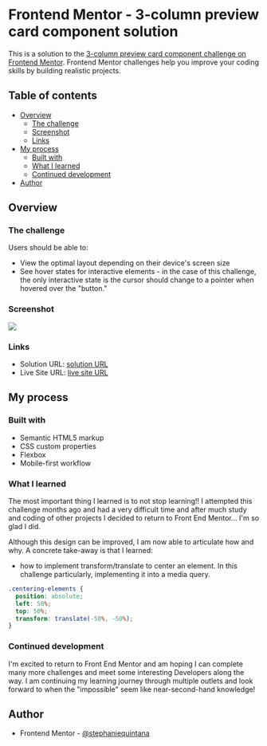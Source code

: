 # Frontend Mentor - 3-column preview card component solution

This is a solution to the [3-column preview card component challenge on Frontend Mentor](https://www.frontendmentor.io/challenges/3column-preview-card-component-pH92eAR2-). Frontend Mentor challenges help you improve your coding skills by building realistic projects. 

## Table of contents

- [Overview](#overview)
  - [The challenge](#the-challenge)
  - [Screenshot](#screenshot)
  - [Links](#links)
- [My process](#my-process)
  - [Built with](#built-with)
  - [What I learned](#what-i-learned)
  - [Continued development](#continued-development)
- [Author](#author)


## Overview

### The challenge

Users should be able to:

- View the optimal layout depending on their device's screen size
- See hover states for interactive elements - in the case of this challenge, the only interactive state is the cursor should change to a pointer when hovered over the "button."

### Screenshot

![](https://lh3.googleusercontent.com/DdVgQAVkA8mo0nniNa6aVP-0ag3CT2BIeEO3K21r5te8RAlJz_FiVbeaD93PxKCEUYGGuxaUKFf5GdT-n0OV4M9ODsiwLnn_beToXCMi1pXPg9j3JCVXMbZt_z6OnSvVk8CKRCCXfnUClUYTZFAgsgPcWBZXAkblwq2bDqMKD7gQTxOqHCKpOcmeHQLALuqzftJm2s-T6PODbodoLGnhx3iOLJ5A7l_9McKI1qnoB_2HstznBK5bk25uflqFy_FuKHxYLqqTeHn3UaK5sFRHQZOSQEDjBGnCQxjTig2Ms0t_gKowIskXuFh2bK1k0HFB5yhFy_4XUObnf0mvFpa0a_isz0Yk55M7S-Dx8aoD5GORilSuyhtu1D-lBRvjjVbGYhcul-4tGgbtNBPK1jtgMBsujkSP39-ZLUSAxtCUALWqyFeaYs966V4Px-UviFhFljOrDGLg0xpE06psIXLM_DJKivEi1ZhMfP-K1yHlMh9nWgrcSUole6u-h86lelPnLL67sjy4Y2ZnIZDSblefIQUnzCcczEeHYnRBmhmZ4Cmk6NYAXmvMHvAT0S24uBNqouocwWE_gqamlgCV8rP6fK-WmwzbN14T-wKufMNH89JtZ3Q2RuDAAF7nEN4Qz5riWg4bQ_Xhbdi5Q-ZbPsZPyqH3FNikVsmpabfwvjCMTvcFitxCYZgYU9eVoPn8O42N-NS77FiePLx_LXaBy9UYSpqf=w565-h310-no?authuser=0)

### Links

- Solution URL: [solution URL](https://github.com/stephaniequintana/FrontEndMentor.challenges.3column-preview-card-component)
- Live Site URL: [live site URL](https://stephaniequintana.github.io/3column-preview-card-component/)

## My process

### Built with

- Semantic HTML5 markup
- CSS custom properties
- Flexbox
- Mobile-first workflow

### What I learned

The most important thing I learned is to not stop learning!! I attempted this challenge months ago and had a very difficult time and after much study and coding of other projects I decided to return to Front End Mentor... I'm so glad I did. 

Although this design can be improved, I am now able to articulate how and why. A concrete take-away is that I learned:
 - how to implement transform/translate to center an element. In this challenge particularly, implementing it into a media query.

```css
.centering-elements {
  position: absolute;
  left: 50%;
  top: 50%;
  transform: translate(-50%, -50%);
}
```


### Continued development

I'm excited to return to Front End Mentor and am hoping I can complete many more challenges and meet some interesting Developers along the way. I am continuing my learning journey through multiple outlets and look forward to when the "impossible" seem like near-second-hand knowledge!



## Author
- Frontend Mentor - [@stephaniequintana](https://www.frontendmentor.io/profile/stephaniequintana)



